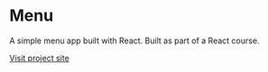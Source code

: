 # Menu

A simple menu app built with React.
Built as part of a React course.

[Visit project site](https://meital-menu.netlify.app/)
